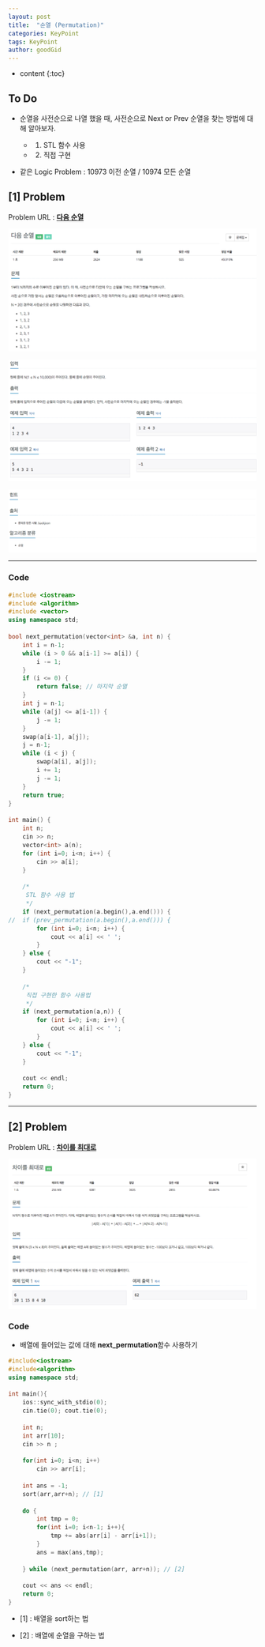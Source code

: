 ```yaml
---
layout: post
title:  "순열 (Permutation)"
categories: KeyPoint
tags: KeyPoint
author: goodGid
---
```

* content
{:toc}

## To Do

* 순열을 사전순으로 나열 했을 때, 사전순으로 Next or Prev 순열을 찾는 방법에 대해 알아보자.
    - 1) STL 함수 사용
    - 2) 직접 구현

*  같은 Logic Problem : 10973 이전 순열 / 10974 모든 순열









## [1] Problem

Problem URL : **[다음 순열](https://www.acmicpc.net/problem/10972)**

![](/assets/img/algorithm/10972_1.png)

![](/assets/img/algorithm/10972_2.png)

![](/assets/img/algorithm/10972_3.png)

---

### Code

``` cpp
#include <iostream>
#include <algorithm>
#include <vector>
using namespace std;

bool next_permutation(vector<int> &a, int n) {
    int i = n-1;
    while (i > 0 && a[i-1] >= a[i]) {
        i -= 1;
    }
    if (i <= 0) {
        return false; // 마지막 순열
    }
    int j = n-1;
    while (a[j] <= a[i-1]) {
        j -= 1;
    }
    swap(a[i-1], a[j]);
    j = n-1;
    while (i < j) {
        swap(a[i], a[j]);
        i += 1;
        j -= 1;
    }
    return true;
}

int main() {
    int n;
    cin >> n;
    vector<int> a(n);
    for (int i=0; i<n; i++) {
        cin >> a[i];
    }

    /*
     STL 함수 사용 법
     */
    if (next_permutation(a.begin(),a.end())) {
//  if (prev_permutation(a.begin(),a.end())) {
        for (int i=0; i<n; i++) {
            cout << a[i] << ' ';
        }
    } else {
        cout << "-1";
    }

    /*
     직접 구현한 함수 사용법
     */
    if (next_permutation(a,n)) {
        for (int i=0; i<n; i++) {
            cout << a[i] << ' ';
        }
    } else {
        cout << "-1";
    }
    
    cout << endl;
    return 0;
}
```

---

## [2] Problem

Problem URL : **[차이를 최대로](https://www.acmicpc.net/problem/10819)**

![](/assets/img/algorithm/10819_1.png)


### Code

* 배열에 들어있는 값에 대해 **next_permutation**함수 사용하기

```cpp
#include<iostream>
#include<algorithm>
using namespace std;

int main(){
    ios::sync_with_stdio(0);
    cin.tie(0); cout.tie(0);
    
    int n;
    int arr[10];
    cin >> n ;
    
    for(int i=0; i<n; i++)
        cin >> arr[i];
    
    int ans = -1;
    sort(arr,arr+n); // [1]
    
    do {
        int tmp = 0;
        for(int i=0; i<n-1; i++){
            tmp += abs(arr[i] - arr[i+1]);
        }
        ans = max(ans,tmp);
        
    } while (next_permutation(arr, arr+n)); // [2]
    
    cout << ans << endl;
    return 0;
}
```

* [1] : 배열을 sort하는 법

* [2] : 배열에 순열을 구하는 법
